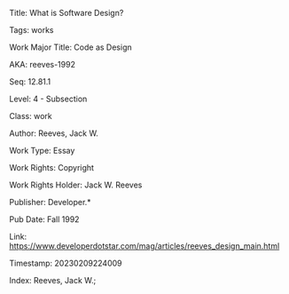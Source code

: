 Title:  What is Software Design?

Tags:   works

Work Major Title: Code as Design

AKA:    reeves-1992

Seq:    12.81.1

Level:  4 - Subsection

Class:  work

Author: Reeves, Jack W.

Work Type: Essay

Work Rights: Copyright

Work Rights Holder: Jack W. Reeves

Publisher: Developer.*

Pub Date: Fall 1992

Link:   https://www.developerdotstar.com/mag/articles/reeves_design_main.html

Timestamp: 20230209224009

Index:  Reeves, Jack W.; 
